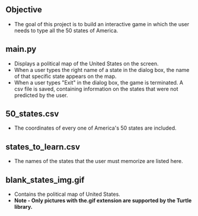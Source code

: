 ## Objective
- The goal of this project is to build an interactive game in which the user needs to type all the 50 states of America.

## main.py
- Displays a political map of the United States on the screen.
- When a user types the right name of a state in the dialog box, the name of that specific state appears on the map.
- When a user types "Exit" in the dialog box, the game is terminated. A csv file is saved, containing information on the states that were not predicted by the user.

## 50_states.csv
- The coordinates of every one of America's 50 states are included.

## states_to_learn.csv
- The names of the states that the user must memorize are listed here.

## blank_states_img.gif
- Contains the political map of United States.
- **Note - Only pictures with the.gif extension are supported by the Turtle library.**
